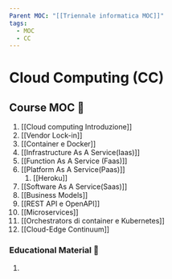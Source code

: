 ```yaml
---
Parent MOC: "[[Triennale informatica MOC]]"
tags:
  - MOC
  - CC
---
```


# Cloud Computing (CC)

## Course MOC  📒
1. [[Cloud computing Introduzione]]
2. [[Vendor Lock-in]]
3. [[Container e Docker]]
4. [[Infrastructure As A Service(Iaas)]]
5. [[Function As A Service (Faas)]]
6. [[Platform As A Service(Paas)]]
	1. [[Heroku]]
7. [[Software As A Service(Saas)]]
8. [[Business Models]]
9. [[REST API e OpenAPI]]
10. [[Microservices]]
11. [[Orchestrators di container e Kubernetes]]
12. [[Cloud-Edge Continuum]]



### Educational Material 🧱
1. 

